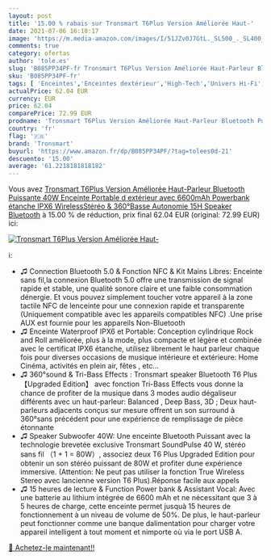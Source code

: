 ```yaml
---
layout: post
title: '15.00 % rabais sur Tronsmart T6Plus Version Améliorée Haut-'
date: 2021-07-06 16:10:17
image: 'https://m.media-amazon.com/images/I/51JZv0J7GtL._SL500_._SL400_.jpg'
comments: true
category: ofertas
author: 'tole.es'
slug: 'B085PP34PF-fr Tronsmart T6Plus Version Améliorée Haut-Parleur Bluetooth...'
sku: 'B085PP34PF-fr'
tags: [ 'Enceintes','Enceintes dextérieur','High-Tech','Univers Hi-Fi','tronsmart', ]
actualPrice: 62.04 EUR
currency: EUR
price: 62.04
comparePrice: 72.99 EUR
prodname: 'Tronsmart T6Plus Version Améliorée Haut-Parleur Bluetooth Puissante 40W Enceinte Portable d extérieur avec 6600mAh Powerbank  étanche IPX6  WirelessStéréo & 360°Basse Autonomie 15H Speaker Bluetooth'
country: 'fr'
flag: '🇫🇷'
brand: 'Tronsmart'
buyurl: 'https://www.amazon.fr/dp/B085PP34PF/?tag=tolees0d-21'
descuento: '15.00'
average: '61.2218181818182'
---
```


Vous avez [Tronsmart T6Plus Version Améliorée Haut-Parleur Bluetooth Puissante 40W Enceinte Portable d extérieur avec 6600mAh Powerbank  étanche IPX6  WirelessStéréo & 360°Basse Autonomie 15H Speaker Bluetooth](https://www.amazon.fr/dp/B085PP34PF/?tag=tolees0d-21)  à  15.00 % de réduction, prix final  62.04 EUR (original: 72.99 EUR) ici:

[![Tronsmart T6Plus Version Améliorée Haut-](https://m.media-amazon.com/images/I/51JZv0J7GtL._SL500_._SL400_.jpg)](https://www.amazon.fr/dp/B085PP34PF/?tag=tolees0d-21)

ℹ️:

- ♫ Connection Bluetooth 5.0 & Fonction NFC & Kit Mains Libres: Enceinte sans fil,la connexion Bluetooth 5.0 offre une transmission de signal rapide et stable, une qualité sonore claire et une faible consommation dénergie. Et vous pouvez simplement toucher votre appareil à la zone tactile NFC de lenceinte pour une connexion rapide et transparente (Uniquement compatible avec les appareils compatibles NFC) .Une prise AUX est fournie pour les appareils Non-Bluetooth
- ♫ Enceinte Waterproof IPX6 et Portable: Conception cylindrique Rock and Roll améliorée, plus à la mode, plus compacte et légère et combinée avec le certificat IPX6 étanche, utilisez librement le haut parleur chaque fois pour diverses occasions de musique intérieure et extérieure: Home Cinéma, activités en plein air, fêtes , etc…
- ♫ 360°sound & Tri-Bass Effects : Tronsmart speaker Bluetooth T6 Plus 【Upgraded Edition】 avec fonction Tri-Bass Effects vous donne la chance de profiter de la musique dans 3 modes audio dégaliseur différents avec un haut-parleur: Balanced , Deep Bass, 3D ; Deux haut-parleurs adjacents conçus sur mesure offrent un son surround à 360°sans précédent pour une expérience de remplissage de pièce étonnante
- ♫ Speaker Subwoofer 40W: Une enceinte Bluetooth Puissant avec la technologie brevetée exclusive Tronsmart SoundPulse 40 W, stéréo sans fil （1 + 1 = 80W）, associez deux T6 Plus Upgraded Edition pour obtenir un son stéréo puissant de 80W et profiter dune expérience immersive. (Attention: Ne peut pas utiliser la fonction True Wireless Stereo avec lancienne version T6 Plus).Réponse facile aux appels
- ♫ 15 heures de lecture & Function Power bank & Assistant Vocal: Avec une batterie au lithium intégrée de 6600 mAh et ne nécessitant que 3 à 5 heures de charge, cette enceinte permet jusquà 15 heures de fonctionnement à un niveau de volume de 50%. De plus, le haut-parleur peut fonctionner comme une banque dalimentation pour charger votre appareil intelligent à tout moment et nimporte où via le port USB A.

[🛒 Achetez-le maintenant!!](https://www.amazon.fr/dp/B085PP34PF/?tag=tolees0d-21)
